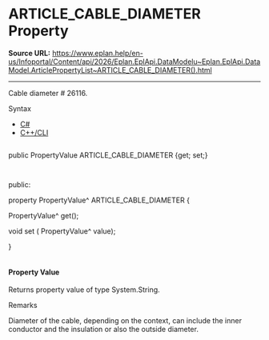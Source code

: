 # ARTICLE_CABLE_DIAMETER Property

**Source URL:** https://www.eplan.help/en-us/Infoportal/Content/api/2026/Eplan.EplApi.DataModelu~Eplan.EplApi.DataModel.ArticlePropertyList~ARTICLE_CABLE_DIAMETER().html

---

Cable diameter # 26116.

Syntax

- [C#](#i-syntax-CS)
- [C++/CLI](#i-syntax-CPP2005)

```
```
public PropertyValue ARTICLE_CABLE_DIAMETER {get; set;}
```
```

```
```
public:

property PropertyValue^ ARTICLE_CABLE_DIAMETER {

   PropertyValue^ get();

   void set (    PropertyValue^ value);

}
```
```

#### Property Value

Returns property value of type System.String.

Remarks

Diameter of the cable, depending on the context, can include the inner conductor and the insulation or also the outside diameter.
